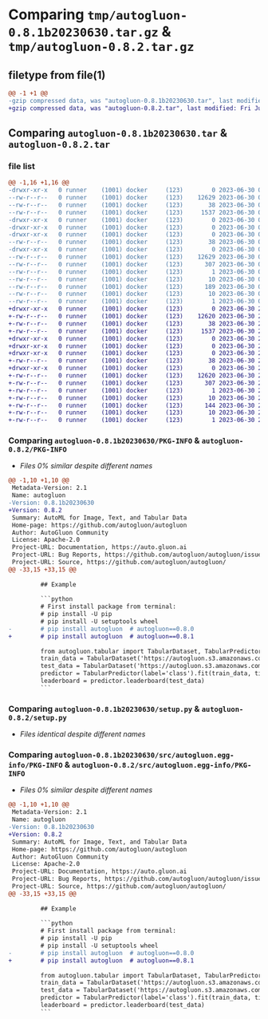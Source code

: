 # Comparing `tmp/autogluon-0.8.1b20230630.tar.gz` & `tmp/autogluon-0.8.2.tar.gz`

## filetype from file(1)

```diff
@@ -1 +1 @@
-gzip compressed data, was "autogluon-0.8.1b20230630.tar", last modified: Fri Jun 30 09:04:43 2023, max compression
+gzip compressed data, was "autogluon-0.8.2.tar", last modified: Fri Jun 30 22:17:29 2023, max compression
```

## Comparing `autogluon-0.8.1b20230630.tar` & `autogluon-0.8.2.tar`

### file list

```diff
@@ -1,16 +1,16 @@
-drwxr-xr-x   0 runner    (1001) docker     (123)        0 2023-06-30 09:04:43.740770 autogluon-0.8.1b20230630/
--rw-r--r--   0 runner    (1001) docker     (123)    12629 2023-06-30 09:04:43.740770 autogluon-0.8.1b20230630/PKG-INFO
--rw-r--r--   0 runner    (1001) docker     (123)       38 2023-06-30 09:04:43.740770 autogluon-0.8.1b20230630/setup.cfg
--rw-r--r--   0 runner    (1001) docker     (123)     1537 2023-06-30 09:04:00.000000 autogluon-0.8.1b20230630/setup.py
-drwxr-xr-x   0 runner    (1001) docker     (123)        0 2023-06-30 09:04:43.736770 autogluon-0.8.1b20230630/src/
-drwxr-xr-x   0 runner    (1001) docker     (123)        0 2023-06-30 09:04:43.736770 autogluon-0.8.1b20230630/src/autogluon/
-drwxr-xr-x   0 runner    (1001) docker     (123)        0 2023-06-30 09:04:43.736770 autogluon-0.8.1b20230630/src/autogluon/_internal_/
--rw-r--r--   0 runner    (1001) docker     (123)       38 2023-06-30 09:04:00.000000 autogluon-0.8.1b20230630/src/autogluon/_internal_/__init__.py
-drwxr-xr-x   0 runner    (1001) docker     (123)        0 2023-06-30 09:04:43.736770 autogluon-0.8.1b20230630/src/autogluon.egg-info/
--rw-r--r--   0 runner    (1001) docker     (123)    12629 2023-06-30 09:04:43.000000 autogluon-0.8.1b20230630/src/autogluon.egg-info/PKG-INFO
--rw-r--r--   0 runner    (1001) docker     (123)      307 2023-06-30 09:04:43.000000 autogluon-0.8.1b20230630/src/autogluon.egg-info/SOURCES.txt
--rw-r--r--   0 runner    (1001) docker     (123)        1 2023-06-30 09:04:43.000000 autogluon-0.8.1b20230630/src/autogluon.egg-info/dependency_links.txt
--rw-r--r--   0 runner    (1001) docker     (123)       10 2023-06-30 09:04:43.000000 autogluon-0.8.1b20230630/src/autogluon.egg-info/namespace_packages.txt
--rw-r--r--   0 runner    (1001) docker     (123)      189 2023-06-30 09:04:43.000000 autogluon-0.8.1b20230630/src/autogluon.egg-info/requires.txt
--rw-r--r--   0 runner    (1001) docker     (123)       10 2023-06-30 09:04:43.000000 autogluon-0.8.1b20230630/src/autogluon.egg-info/top_level.txt
--rw-r--r--   0 runner    (1001) docker     (123)        1 2023-06-30 09:04:43.000000 autogluon-0.8.1b20230630/src/autogluon.egg-info/zip-safe
+drwxr-xr-x   0 runner    (1001) docker     (123)        0 2023-06-30 22:17:29.797740 autogluon-0.8.2/
+-rw-r--r--   0 runner    (1001) docker     (123)    12620 2023-06-30 22:17:29.797740 autogluon-0.8.2/PKG-INFO
+-rw-r--r--   0 runner    (1001) docker     (123)       38 2023-06-30 22:17:29.797740 autogluon-0.8.2/setup.cfg
+-rw-r--r--   0 runner    (1001) docker     (123)     1537 2023-06-30 22:16:45.000000 autogluon-0.8.2/setup.py
+drwxr-xr-x   0 runner    (1001) docker     (123)        0 2023-06-30 22:17:29.797740 autogluon-0.8.2/src/
+drwxr-xr-x   0 runner    (1001) docker     (123)        0 2023-06-30 22:17:29.797740 autogluon-0.8.2/src/autogluon/
+drwxr-xr-x   0 runner    (1001) docker     (123)        0 2023-06-30 22:17:29.797740 autogluon-0.8.2/src/autogluon/_internal_/
+-rw-r--r--   0 runner    (1001) docker     (123)       38 2023-06-30 22:16:45.000000 autogluon-0.8.2/src/autogluon/_internal_/__init__.py
+drwxr-xr-x   0 runner    (1001) docker     (123)        0 2023-06-30 22:17:29.797740 autogluon-0.8.2/src/autogluon.egg-info/
+-rw-r--r--   0 runner    (1001) docker     (123)    12620 2023-06-30 22:17:29.000000 autogluon-0.8.2/src/autogluon.egg-info/PKG-INFO
+-rw-r--r--   0 runner    (1001) docker     (123)      307 2023-06-30 22:17:29.000000 autogluon-0.8.2/src/autogluon.egg-info/SOURCES.txt
+-rw-r--r--   0 runner    (1001) docker     (123)        1 2023-06-30 22:17:29.000000 autogluon-0.8.2/src/autogluon.egg-info/dependency_links.txt
+-rw-r--r--   0 runner    (1001) docker     (123)       10 2023-06-30 22:17:29.000000 autogluon-0.8.2/src/autogluon.egg-info/namespace_packages.txt
+-rw-r--r--   0 runner    (1001) docker     (123)      144 2023-06-30 22:17:29.000000 autogluon-0.8.2/src/autogluon.egg-info/requires.txt
+-rw-r--r--   0 runner    (1001) docker     (123)       10 2023-06-30 22:17:29.000000 autogluon-0.8.2/src/autogluon.egg-info/top_level.txt
+-rw-r--r--   0 runner    (1001) docker     (123)        1 2023-06-30 22:17:29.000000 autogluon-0.8.2/src/autogluon.egg-info/zip-safe
```

### Comparing `autogluon-0.8.1b20230630/PKG-INFO` & `autogluon-0.8.2/PKG-INFO`

 * *Files 0% similar despite different names*

```diff
@@ -1,10 +1,10 @@
 Metadata-Version: 2.1
 Name: autogluon
-Version: 0.8.1b20230630
+Version: 0.8.2
 Summary: AutoML for Image, Text, and Tabular Data
 Home-page: https://github.com/autogluon/autogluon
 Author: AutoGluon Community
 License: Apache-2.0
 Project-URL: Documentation, https://auto.gluon.ai
 Project-URL: Bug Reports, https://github.com/autogluon/autogluon/issues
 Project-URL: Source, https://github.com/autogluon/autogluon/
@@ -33,15 +33,15 @@
         
         ## Example
         
         ```python
         # First install package from terminal:
         # pip install -U pip
         # pip install -U setuptools wheel
-        # pip install autogluon  # autogluon==0.8.0
+        # pip install autogluon  # autogluon==0.8.1
         
         from autogluon.tabular import TabularDataset, TabularPredictor
         train_data = TabularDataset('https://autogluon.s3.amazonaws.com/datasets/Inc/train.csv')
         test_data = TabularDataset('https://autogluon.s3.amazonaws.com/datasets/Inc/test.csv')
         predictor = TabularPredictor(label='class').fit(train_data, time_limit=120)  # Fit models for 120s
         leaderboard = predictor.leaderboard(test_data)
         ```
```

### Comparing `autogluon-0.8.1b20230630/setup.py` & `autogluon-0.8.2/setup.py`

 * *Files identical despite different names*

### Comparing `autogluon-0.8.1b20230630/src/autogluon.egg-info/PKG-INFO` & `autogluon-0.8.2/src/autogluon.egg-info/PKG-INFO`

 * *Files 0% similar despite different names*

```diff
@@ -1,10 +1,10 @@
 Metadata-Version: 2.1
 Name: autogluon
-Version: 0.8.1b20230630
+Version: 0.8.2
 Summary: AutoML for Image, Text, and Tabular Data
 Home-page: https://github.com/autogluon/autogluon
 Author: AutoGluon Community
 License: Apache-2.0
 Project-URL: Documentation, https://auto.gluon.ai
 Project-URL: Bug Reports, https://github.com/autogluon/autogluon/issues
 Project-URL: Source, https://github.com/autogluon/autogluon/
@@ -33,15 +33,15 @@
         
         ## Example
         
         ```python
         # First install package from terminal:
         # pip install -U pip
         # pip install -U setuptools wheel
-        # pip install autogluon  # autogluon==0.8.0
+        # pip install autogluon  # autogluon==0.8.1
         
         from autogluon.tabular import TabularDataset, TabularPredictor
         train_data = TabularDataset('https://autogluon.s3.amazonaws.com/datasets/Inc/train.csv')
         test_data = TabularDataset('https://autogluon.s3.amazonaws.com/datasets/Inc/test.csv')
         predictor = TabularPredictor(label='class').fit(train_data, time_limit=120)  # Fit models for 120s
         leaderboard = predictor.leaderboard(test_data)
         ```
```

